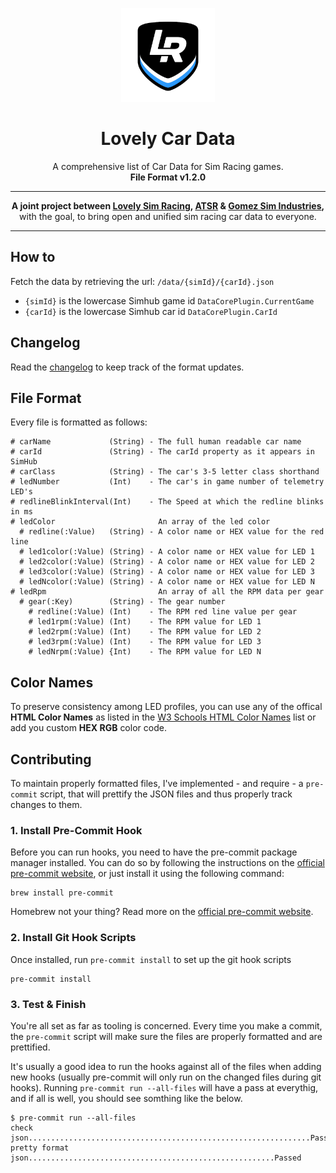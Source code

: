 <p align="center">
<img width="150" height="150" alt="Lovely Sim Racing" src="docs/images/lr-team-icon.png">
</p>

<h1 align="center">Lovely Car Data</h1>

<p align="center">
A comprehensive list of Car Data for Sim Racing games.<br>
<strong>File Format v1.2.0</strong>
</p>

---

<p align="center">
<strong>A joint project between <a href="https://lsr.gg" target="_blank">Lovely Sim Racing</a>, <a href="https://lsr.gg/atsr" target="_blank">ATSR</a> & <a href="https://lsr.gg/gsi" target="_blank">Gomez Sim Industries</a>,</strong><br/>
with the goal, to bring open and unified sim racing car data to everyone.
</p>

---

## How to
Fetch the data by retrieving the url:
`/data/{simId}/{carId}.json`

* `{simId}` is the lowercase Simhub game id `DataCorePlugin.CurrentGame`
* `{carId}` is the lowercase Simhub car id `DataCorePlugin.CarId`

## Changelog
Read the [changelog](changelog.md) to keep track of the format updates.

## File Format
Every file is formatted as follows:

``` 
# carName             (String) - The full human readable car name
# carId               (String) - The carId property as it appears in SimHub
# carClass            (String) - The car's 3-5 letter class shorthand
# ledNumber           (Int)    - The car's in game number of telemetry LED's
# redlineBlinkInterval(Int)    - The Speed at which the redline blinks in ms
# ledColor                       An array of the led color
  # redline(:Value)   (String) - A color name or HEX value for the red line
  # led1color(:Value) (String) - A color name or HEX value for LED 1
  # led2color(:Value) (String) - A color name or HEX value for LED 2
  # led3color(:Value) (String) - A color name or HEX value for LED 3
  # ledNcolor(:Value) (String) - A color name or HEX value for LED N
# ledRpm                         An array of all the RPM data per gear
  # gear(:Key)        (String) - The gear number
    # redline(:Value) (Int)    - The RPM red line value per gear
    # led1rpm(:Value) (Int)    - The RPM value for LED 1
    # led2rpm(:Value) (Int)    - The RPM value for LED 2
    # led3rpm(:Value) (Int)    - The RPM value for LED 3
    # ledNrpm(:Value) {Int)    - The RPM value for LED N
```

## Color Names
To preserve consistency among LED profiles, you can use any of the offical **HTML Color Names** as listed in the [W3 Schools HTML Color Names](https://www.w3schools.com/tags/ref_colornames.asp) list or add you custom **HEX RGB** color code.

## Contributing
To maintain properly formatted files, I've implemented - and require - a `pre-commit` script, that will prettify the JSON files and thus properly track changes to them.

### 1. Install Pre-Commit Hook
Before you can run hooks, you need to have the pre-commit package manager installed. You can do so by following the instructions on the [official pre-commit website](https://pre-commit.com/#installation), or just install it using the following command:

```
brew install pre-commit
```

Homebrew not your thing? Read more on the [official pre-commit website](https://pre-commit.com/#installation).


### 2. Install Git Hook Scripts

Once installed, run `pre-commit install` to set up the git hook scripts

```
pre-commit install
```

### 3. Test & Finish
You're all set as far as tooling is concerned. Every time you make a commit, the `pre-commit` script will make sure the files are properly formatted and are prettified. 

It's usually a good idea to run the hooks against all of the files when adding new hooks (usually pre-commit will only run on the changed files during git hooks). Running `pre-commit run --all-files` will have a pass at everythig, and if all is well, you should see somthing like the below. 

```
$ pre-commit run --all-files
check json...............................................................Passed
pretty format json.......................................................Passed
```
